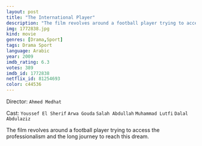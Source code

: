 ```yaml
---
layout: post
title: "The International Player"
description: "The film revolves around a football player trying to access the professionalism and the long journey to reach this dream..."
img: 1772838.jpg
kind: movie
genres: [Drama,Sport]
tags: Drama Sport 
language: Arabic
year: 2009
imdb_rating: 6.3
votes: 389
imdb_id: 1772838
netflix_id: 81254693
color: c44536
---
```

Director: `Ahmed Medhat`  

Cast: `Youssef El Sherif` `Arwa Gouda` `Salah Abdullah` `Muhammad Lutfi` `Dalal Abdulaziz` 

The film revolves around a football player trying to access the professionalism and the long journey to reach this dream.